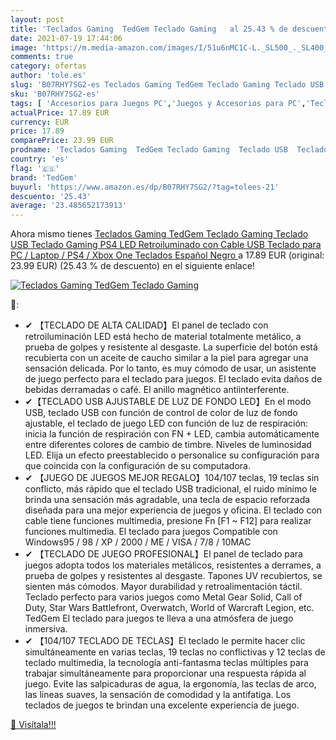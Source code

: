 ```yaml
---
layout: post
title: 'Teclados Gaming  TedGem Teclado Gaming   al 25.43 % de descuento'
date: 2021-07-19 17:44:06
image: 'https://m.media-amazon.com/images/I/51u6nMC1C-L._SL500_._SL400_.jpg'
comments: true
category: ofertas
author: 'tole.es'
slug: 'B07RHY7SG2-es Teclados Gaming TedGem Teclado Gaming Teclado USB Teclado...'
sku: 'B07RHY7SG2-es'
tags: [ 'Accesorios para Juegos PC','Juegos y Accesorios para PC','Teclados para gamers para PC','Videojuegos','ps4','tedgem','xbox', ]
actualPrice: 17.89 EUR
currency: EUR
price: 17.89
comparePrice: 23.99 EUR
prodname: 'Teclados Gaming  TedGem Teclado Gaming  Teclado USB  Teclado Gaming PS4 LED Retroiluminado con Cable USB  Teclado para PC / Laptop / PS4 / Xbox One  Teclados Español  Negro '
country: 'es'
flag: '🇪🇸'
brand: 'TedGem'
buyurl: 'https://www.amazon.es/dp/B07RHY7SG2/?tag=tolees-21'
descuento: '25.43'
average: '23.485652173913'
---
```


Ahora mismo tienes [Teclados Gaming  TedGem Teclado Gaming  Teclado USB  Teclado Gaming PS4 LED Retroiluminado con Cable USB  Teclado para PC / Laptop / PS4 / Xbox One  Teclados Español  Negro ](https://www.amazon.es/dp/B07RHY7SG2/?tag=tolees-21) a 17.89 EUR (original: 23.99 EUR) (25.43 %  de descuento) en el siguiente enlace!

[![Teclados Gaming  TedGem Teclado Gaming  ](https://m.media-amazon.com/images/I/51u6nMC1C-L._SL500_._SL400_.jpg)](https://www.amazon.es/dp/B07RHY7SG2/?tag=tolees-21)

🔎:

- ✔ 【TECLADO DE ALTA CALIDAD】El panel de teclado con retroiluminación LED está hecho de material totalmente metálico, a prueba de golpes y resistente al desgaste. La superficie del botón está recubierta con un aceite de caucho similar a la piel para agregar una sensación delicada. Por lo tanto, es muy cómodo de usar, un asistente de juego perfecto para el teclado para juegos. El teclado evita daños de bebidas derramadas o café. El anillo magnético antiinterferente.
- ✔【TECLADO USB AJUSTABLE DE LUZ DE FONDO LED】En el modo USB, teclado USB con función de control de color de luz de fondo ajustable, el teclado de juego LED con función de luz de respiración: inicia la función de respiración con FN + LED, cambia automáticamente entre diferentes colores de cambio de timbre. Niveles de luminosidad LED. Elija un efecto preestablecido o personalice su configuración para que coincida con la configuración de su computadora.
- ✔ 【JUEGO DE JUEGOS MEJOR REGALO】104/107 teclas, 19 teclas sin conflicto, más rápido que el teclado USB tradicional, el ruido mínimo le brinda una sensación más agradable, una tecla de espacio reforzada diseñada para una mejor experiencia de juegos y oficina. El teclado con cable tiene funciones multimedia, presione Fn [F1 ~ F12] para realizar funciones multimedia. El teclado para juegos Compatible con Windows95 / 98 / XP / 2000 / ME / VISA / 7/8 / 10MAC
- ✔ 【TECLADO DE JUEGO PROFESIONAL】El panel de teclado para juegos adopta todos los materiales metálicos, resistentes a derrames, a prueba de golpes y resistentes al desgaste. Tapones UV recubiertos, se sienten más cómodos. Mayor durabilidad y retroalimentación táctil. Teclado perfecto para varios juegos como Metal Gear Solid, Call of Duty, Star Wars Battlefront, Overwatch, World of Warcraft Legion, etc. TedGem El teclado para juegos te lleva a una atmósfera de juego inmersiva.
- ✔ 【104/107 TECLADO DE TECLAS】El teclado le permite hacer clic simultáneamente en varias teclas, 19 teclas no conflictivas y 12 teclas de teclado multimedia, la tecnología anti-fantasma teclas múltiples para trabajar simultáneamente para proporcionar una respuesta rápida al juego. Evite las salpicaduras de agua, la ergonomía, las teclas de arco, las líneas suaves, la sensación de comodidad y la antifatiga. Los teclados de juegos te brindan una excelente experiencia de juego.

[🛒 Visítala!!!](https://www.amazon.es/dp/B07RHY7SG2/?tag=tolees-21)
